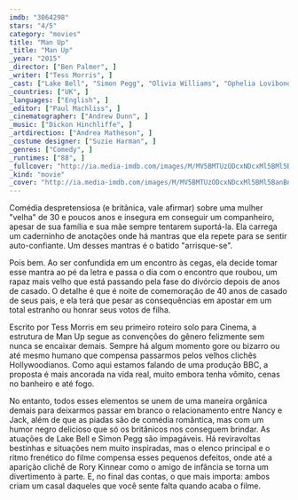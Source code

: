 ```yaml
---
imdb: "3064298"
stars: "4/5"
category: "movies"
title: "Man Up"
_title: "Man Up"
_year: "2015"
_director: ["Ben Palmer", ]
_writer: ["Tess Morris", ]
_cast: ["Lake Bell", "Simon Pegg", "Olivia Williams", "Ophelia Lovibond", "Ken Stott", "Henry Lloyd-Hughes", "Rory Kinnear", "Sharon Horgan", "Dean-Charles Chapman", ]
_countries: ["UK", ]
_languages: ["English", ]
_editor: ["Paul Machliss", ]
_cinematographer: ["Andrew Dunn", ]
_music: ["Dickon Hinchliffe", ]
_artdirection: ["Andrea Matheson", ]
_costume designer: ["Suzie Harman", ]
_genres: ["Comedy", ]
_runtimes: ["88", ]
_fullcover: "http://ia.media-imdb.com/images/M/MV5BMTUzODcxNDcxMl5BMl5BanBnXkFtZTgwODE1NjM4NTE@.jpg"
_kind: "movie"
_cover: "http://ia.media-imdb.com/images/M/MV5BMTUzODcxNDcxMl5BMl5BanBnXkFtZTgwODE1NjM4NTE@._V1._SX95_SY140_.jpg"
---
```

Comédia despretensiosa (e britânica, vale afirmar) sobre uma mulher "velha" de 30 e poucos anos e insegura em conseguir um companheiro, apesar de sua família e sua mãe sempre tentarem suportá-la. Ela carrega um caderninho de anotações onde há mantras que ela repete para se sentir auto-confiante. Um desses mantras é o batido "arrisque-se".

Pois bem. Ao ser confundida em um encontro às cegas, ela decide tomar esse mantra ao pé da letra e passa o dia com o encontro que roubou, um rapaz mais velho que está passando pela fase do divórcio depois de anos de casado. O detalhe é que é noite de comemoração de 40 anos de casado de seus pais, e ela terá que pesar as consequências em apostar em um total estranho ou honrar seus votos de filha.

Escrito por Tess Morris em seu primeiro roteiro solo para Cinema, a estrutura de Man Up segue as convenções do gênero felizmente sem nunca se encaixar demais. Sempre há algum momento gore ou bizarro ou até mesmo humano que compensa passarmos pelos velhos clichês Hollywoodianos. Como aqui estamos falando de uma produção BBC, a proposta é mais ancorada na vida real, muito embora tenha vômito, cenas no banheiro e até fogo.

No entanto, todos esses elementos se unem de uma maneira orgânica demais para deixarmos passar em branco o relacionamento entre Nancy e Jack, além de que as piadas são de comédia romântica, mas com um humor negro delicioso que só os britânicos nos conseguem brindar. As atuações de Lake Bell e Simon Pegg são impagáveis. Há reviravoltas bestinhas e situações nem muito inspiradas, mas o elenco principal e o ritmo frenético do filme compensa esses pequenos defeitos, onde até a aparição clichê de Rory Kinnear como o amigo de infância se torna um divertimento à parte. E, no final das contas, o que mais importa: ambos criam um casal daqueles que você sente falta quando acaba o filme.
